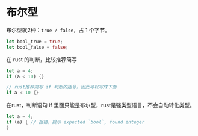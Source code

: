 # 布尔型

布尔型就2种：`true / false`，占 1 个字节。

```rust
let bool_true = true;
let bool_false = false;
```

在 rust 的判断，比较推荐简写

```rust
let a = 4;
if (a < 10) {}

// rust推荐简写 if 判断的括号，因此可以写成下面
if a < 10 {}
```

在rust，判断语句 if 里面只能是布尔型，rust是强类型语言，不会自动转化类型。

```rust
let a = 4;
if (a) { // 报错，提示 expected `bool`, found integer
}
```

